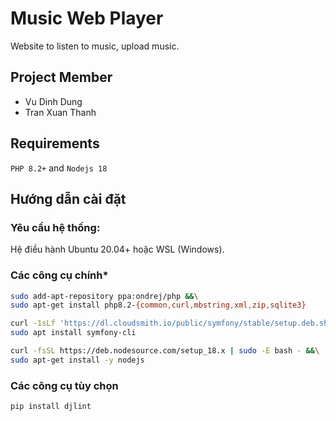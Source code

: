 # Music Web Player
Website to listen to music, upload music.

## Project Member
- Vu Dinh Dung
- Tran Xuan Thanh

## Requirements
`PHP 8.2+` and `Nodejs 18`

## Hướng dẫn cài đặt

### Yêu cầu hệ thống:
Hệ điều hành Ubuntu 20.04+ hoặc WSL (Windows).

### Các công cụ chính*

```bash
sudo add-apt-repository ppa:ondrej/php &&\
sudo apt-get install php8.2-{common,curl,mbstring,xml,zip,sqlite3}
```

```bash
curl -1sLf 'https://dl.cloudsmith.io/public/symfony/stable/setup.deb.sh' | sudo -E bash &&\
sudo apt install symfony-cli
```

```bash
curl -fsSL https://deb.nodesource.com/setup_18.x | sudo -E bash - &&\
sudo apt-get install -y nodejs
```

### Các công cụ tùy chọn
```bash
pip install djlint
```
